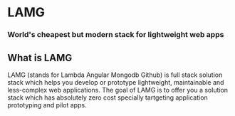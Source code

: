 # LAMG
### World's cheapest but modern stack for lightweight web apps

## What is LAMG

LAMG (stands for Lambda Angular Mongodb Github) is full stack solution stack which helps you develop or prototype lightweight, maintainable and less-complex web applications. The goal of LAMG is to offer you a solution stack which has absolutely zero cost specially tartgeting application prototyping and pilot apps.

